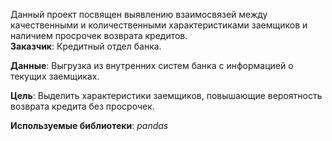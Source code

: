 Данный проект посвящен выявлению взаимосвязей между качественными и количественными характеристиками заемщиков и наличием просрочек возврата кредитов.  
**Заказчик**: Кредитный отдел банка.

**Данные**: Выгрузка из внутренних систем банка с информацией о текущих заемщиках.

**Цель**: Выделить характеристики заемщиков, повышающие вероятность возврата кредита без просрочек.

**Используемые библиотеки**: *pandas*

